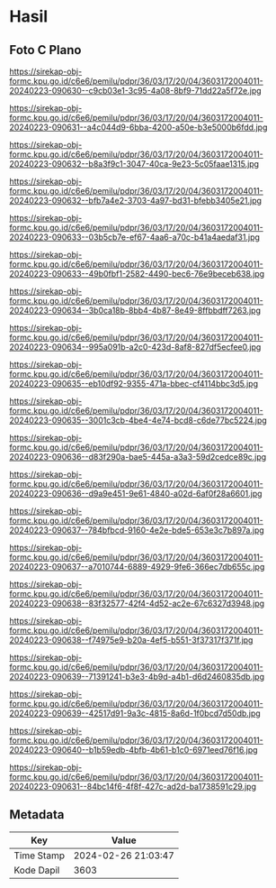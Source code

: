 # Hasil

## Foto C Plano

https://sirekap-obj-formc.kpu.go.id/c6e6/pemilu/pdpr/36/03/17/20/04/3603172004011-20240223-090630--c9cb03e1-3c95-4a08-8bf9-71dd22a5f72e.jpg

https://sirekap-obj-formc.kpu.go.id/c6e6/pemilu/pdpr/36/03/17/20/04/3603172004011-20240223-090631--a4c044d9-6bba-4200-a50e-b3e5000b6fdd.jpg

https://sirekap-obj-formc.kpu.go.id/c6e6/pemilu/pdpr/36/03/17/20/04/3603172004011-20240223-090632--b8a3f9c1-3047-40ca-9e23-5c05faae1315.jpg

https://sirekap-obj-formc.kpu.go.id/c6e6/pemilu/pdpr/36/03/17/20/04/3603172004011-20240223-090632--bfb7a4e2-3703-4a97-bd31-bfebb3405e21.jpg

https://sirekap-obj-formc.kpu.go.id/c6e6/pemilu/pdpr/36/03/17/20/04/3603172004011-20240223-090633--03b5cb7e-ef67-4aa6-a70c-b41a4aedaf31.jpg

https://sirekap-obj-formc.kpu.go.id/c6e6/pemilu/pdpr/36/03/17/20/04/3603172004011-20240223-090633--49b0fbf1-2582-4490-bec6-76e9beceb638.jpg

https://sirekap-obj-formc.kpu.go.id/c6e6/pemilu/pdpr/36/03/17/20/04/3603172004011-20240223-090634--3b0ca18b-8bb4-4b87-8e49-8ffbbdff7263.jpg

https://sirekap-obj-formc.kpu.go.id/c6e6/pemilu/pdpr/36/03/17/20/04/3603172004011-20240223-090634--995a091b-a2c0-423d-8af8-827df5ecfee0.jpg

https://sirekap-obj-formc.kpu.go.id/c6e6/pemilu/pdpr/36/03/17/20/04/3603172004011-20240223-090635--eb10df92-9355-471a-bbec-cf4114bbc3d5.jpg

https://sirekap-obj-formc.kpu.go.id/c6e6/pemilu/pdpr/36/03/17/20/04/3603172004011-20240223-090635--3001c3cb-4be4-4e74-bcd8-c6de77bc5224.jpg

https://sirekap-obj-formc.kpu.go.id/c6e6/pemilu/pdpr/36/03/17/20/04/3603172004011-20240223-090636--d83f290a-bae5-445a-a3a3-59d2cedce89c.jpg

https://sirekap-obj-formc.kpu.go.id/c6e6/pemilu/pdpr/36/03/17/20/04/3603172004011-20240223-090636--d9a9e451-9e61-4840-a02d-6af0f28a6601.jpg

https://sirekap-obj-formc.kpu.go.id/c6e6/pemilu/pdpr/36/03/17/20/04/3603172004011-20240223-090637--784bfbcd-9160-4e2e-bde5-653e3c7b897a.jpg

https://sirekap-obj-formc.kpu.go.id/c6e6/pemilu/pdpr/36/03/17/20/04/3603172004011-20240223-090637--a7010744-6889-4929-9fe6-366ec7db655c.jpg

https://sirekap-obj-formc.kpu.go.id/c6e6/pemilu/pdpr/36/03/17/20/04/3603172004011-20240223-090638--83f32577-42f4-4d52-ac2e-67c6327d3948.jpg

https://sirekap-obj-formc.kpu.go.id/c6e6/pemilu/pdpr/36/03/17/20/04/3603172004011-20240223-090638--f74975e9-b20a-4ef5-b551-3f37317f371f.jpg

https://sirekap-obj-formc.kpu.go.id/c6e6/pemilu/pdpr/36/03/17/20/04/3603172004011-20240223-090639--71391241-b3e3-4b9d-a4b1-d6d2460835db.jpg

https://sirekap-obj-formc.kpu.go.id/c6e6/pemilu/pdpr/36/03/17/20/04/3603172004011-20240223-090639--42517d91-9a3c-4815-8a6d-1f0bcd7d50db.jpg

https://sirekap-obj-formc.kpu.go.id/c6e6/pemilu/pdpr/36/03/17/20/04/3603172004011-20240223-090640--b1b59edb-4bfb-4b61-b1c0-6971eed76f16.jpg

https://sirekap-obj-formc.kpu.go.id/c6e6/pemilu/pdpr/36/03/17/20/04/3603172004011-20240223-090631--84bc14f6-4f8f-427c-ad2d-ba1738591c29.jpg


## Metadata

| Key        | Value               |
| ---------- | ------------------- |
| Time Stamp | 2024-02-26 21:03:47 |
| Kode Dapil | 3603                |



